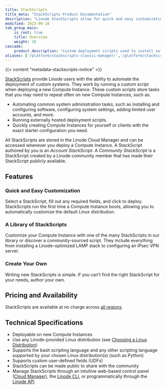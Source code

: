 ```yaml
---
title: StackScripts
title_meta: "StackScripts Product Documentation"
description: "Linode StackScripts allow for quick and easy customization. Create your own and join the growing library of StackScripts."
modified: 2023-09-18
tab_group_main:
    is_root: true
    title: Overview
    weight: 10
cascade:
    product_description: "Custom deployment scripts used to install software or configure a system on new Compute Instances."
aliases: ['/platform/stackscripts-classic-manager/','/platform/stackscripts/','/platform/stackscripts-new-manager/','/stackscripts/','/guides/platform/stackscripts/']
---
```


{{< content "metadata-stackscripts-notice" >}}

[StackScripts](http://linode.com/stackscripts/) provide Linode users with the ability to automate the deployment of custom systems. They work by running a custom script when deploying a new Compute Instance. These custom scripts store tasks that you may need to repeat often on new Compute Instances, such as:

- Automating common system administration tasks, such as installing and configuring software, configuring system settings, adding limited user accounts, and more.
- Running externally hosted deployment scripts.
- Quickly creating Compute Instances for yourself or clients with the exact starter configuration you need.

All StackScripts are stored in the Linode Cloud Manager and can be accessed whenever you deploy a Compute Instance. A StackScript authored by you is an *Account StackScript*. A *Community StackScript* is a StackScript created by a Linode community member that has made their StackScript publicly available.

## Features

### Quick and Easy Customization

Select a StackScript, fill out any required fields, and click to deploy. StackScripts run the first time a Compute Instance boots, allowing you to automatically customize the default Linux distribution.

### A Library of StackScripts

Customize your Compute Instance with one of the many StackScripts in our library or discover a community-sourced script. They include everything from installing a Linode-optimized LAMP stack to configuring an IPsec VPN server.

### Create Your Own

Writing new StackScripts is simple. If you can’t find the right StackScript for your needs, author your own.

## Pricing and Availability

StackScripts are available at no charge across [all regions](https://www.linode.com/global-infrastructure/).

## Technical Specifications

- Deployable on new Compute Instances
- Use any Linode-provided Linux distribution (see [Choosing a Linux Distribution](/docs/products/compute/compute-instances/guides/distributions/))
- Supports the bash scripting language and any other scripting language supported by your chosen Linux distribution(s) (such as Python)
- Supports custom user-defined fields (UDFs)
- StackScripts can be made public to share with the community
- Manage StackScripts through an intuitive web-based control panel ([Cloud Manager](https://cloud.linode.com/)), the [Linode CLI](https://www.linode.com/products/cli/), or programmatically through the [Linode API](https://www.linode.com/products/linode-api/)